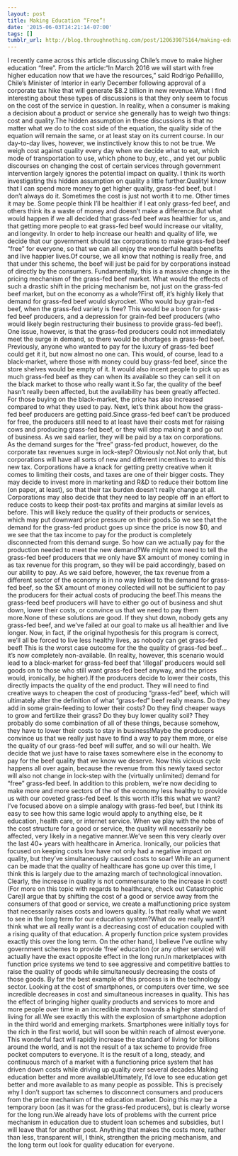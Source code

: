 ```yaml
---
layout: post
title: Making Education “Free”!
date: '2015-06-03T14:21:14-07:00'
tags: []
tumblr_url: http://blog.throughnothing.com/post/120639075164/making-education-free
---
```

I recently came across this article discussing Chile’s move to make higher education “free”. From the article:“In March 2016 we will start with free higher education now that we have the resources,” said Rodrigo Peñailillo, Chile’s Minister of Interior in early December following approval of a corporate tax hike that will generate $8.2 billion in new revenue.What I find interesting about these types of discussions is that they only seem to focus on the cost of the service in question. In reality, when a consumer is making a decision about a product or service she generally has to weigh two things: cost and quality.The hidden assumption in these discussions is that no matter what we do to the cost side of the equation, the quality side of the equation will remain the same, or at least stay on its current course. In our day-to-day lives, however, we instinctively know this to not be true. We weigh cost against quality every day when we decide what to eat, which mode of transportation to use, which phone to buy, etc., and yet our public discourses on changing the cost of certain services through government intervention largely ignores the potential impact on quality. I think its worth investigating this hidden assumption on quality a little further.QualityI know that I can spend more money to get higher quality, grass-fed beef, but I don’t always do it. Sometimes the cost is just not worth it to me. Other times it may be. Some people think I’ll be healthier if I eat only grass-fed beef, and others think its a waste of money and doesn’t make a difference.But what would happen if we all decided that grass-fed beef was healthier for us, and that getting more people to eat grass-fed beef would increase our vitality, and longevity. In order to help increase our health and quality of life, we decide that our government should tax corporations to make grass-fed beef “free” for everyone, so that we can all enjoy the wonderful health benefits and live happier lives.Of course, we all know that nothing is really free, and that under this scheme, the beef will just be paid for by corporations instead of directly by the consumers. Fundamentally, this is a massive change in the pricing mechanism of the grass-fed beef market. What would the effects of such a drastic shift in the pricing mechanism be, not just on the grass-fed beef market, but on the economy as a whole?First off, it’s highly likely that demand for grass-fed beef would skyrocket. Who would buy grain-fed beef, when the grass-fed variety is free? This would be a boon for grass-fed beef producers, and a depression for grain-fed beef producers (who would likely begin restructuring their business to provide grass-fed beef). One issue, however, is that the grass-fed producers could not immediately meet the surge in demand, so there would be shortages in grass-fed beef. Previously, anyone who wanted to pay for the luxury of grass-fed beef could get it it, but now almost no one can. This would, of course, lead to a black-market, where those with money could buy grass-fed beef, since the store shelves would be empty of it. It would also incent people to pick up as much grass-fed beef as they can when its available so they can sell it on the black market to those who really want it.So far, the quality of the beef hasn’t really been affected, but the availability has been greatly affected. For those buying on the black-market, the price has also increased compared to what they used to pay. Next, let’s think about how the grass-fed beef producers are getting paid.Since grass-fed beef can’t be produced for free, the producers still need to at least have their costs met for raising cows and producing grass-fed beef, or they will stop making it and go out of business. As we said earlier, they will be paid by a tax on corporations. As the demand surges for the “free” grass-fed product, however, do the corporate tax revenues surge in lock-step? Obviously not.Not only that, but corporations will have all sorts of new and different incentives to avoid this new tax. Corporations have a knack for getting pretty creative when it comes to limiting their costs, and taxes are one of their bigger costs. They may decide to invest more in marketing and R&D to reduce their bottom line (on paper, at least), so that their tax burden doesn’t really change at all. Corporations may also decide that they need to lay people off in an effort to reduce costs to keep their post-tax profits and margins at similar levels as before. This will likely reduce the quality of their products or services, which may put downward price pressure on their goods.So we see that the demand for the grass-fed product goes up since the price is now $0, and we see that the tax income to pay for the product is completely disconnected from this demand surge. So how can we actually pay for the production needed to meet the new demand?We might now need to tell the grass-fed beef producers that we only have $X amount of money coming in as tax revenue for this program, so they will be paid accordingly, based on our ability to pay. As we said before, however, the tax revenue from a different sector of the economy is in no way linked to the demand for grass-fed beef, so the $X amount of money collected will not be sufficient to pay the producers for their actual costs of producing the beef.This means the grass-feed beef producers will have to either go out of business and shut down, lower their costs, or convince us that we need to pay them more.None of these solutions are good. If they shut down, nobody gets any grass-fed beef, and we’ve failed at our goal to make us all healthier and live longer. Now, in fact, if the original hypothesis for this program is correct, we’ll all be forced to live less healthy lives, as nobody can get grass-fed beef! This is the worst case outcome for the the quality of grass-fed beef…it’s now completely non-available. (In reality, however, this scenario would lead to a black-market for grass-fed beef that ‘illegal’ producers would sell goods on to those who still want grass-fed beef anyway, and the prices would, ironically, be higher).If the producers decide to lower their costs, this directly impacts the quality of the end product. They will need to find creative ways to cheapen the cost of producing “grass-fed” beef, which will ultimately alter the definition of what “grass-fed” beef really means. Do they add in some grain-feeding to lower their costs? Do they find cheaper ways to grow and fertilize their grass? Do they buy lower quality soil? They probably do some combination of all of these things, because somehow, they have to lower their costs to stay in business!Maybe the producers convince us that we really just have to find a way to pay them more, or else the quality of our grass-fed beef will suffer, and so will our health. We decide that we just have to raise taxes somewhere else in the economy to pay for the beef quality that we know we deserve. Now this vicious cycle happens all over again, because the revenue from this newly taxed sector will also not change in lock-step with the (virtually unlimited) demand for “free” grass-fed beef. In addition to this problem, we’re now deciding to make more and more sectors of the of the economy less healthy to provide us with our coveted grass-fed beef. Is this worth it?Is this what we want?I’ve focused above on a simple analogy with grass-fed beef, but I think its easy to see how this same logic would apply to anything else, be it education, health care, or internet service. When we play with the nobs of the cost structure for a good or service, the quality will necessarily be affected, very likely in a negative manner.We’ve seen this very clearly over the last 40+ years with healthcare in America. Ironically, our policies that focused on keeping costs low have not only had a negative impact on quality, but they’ve simultaneously caused costs to soar! While an argument can be made that the quality of healthcare has gone up over this time, I think this is largely due to the amazing march of technological innovation. Clearly, the increase in quality is not commensurate to the increase in cost! (For more on this topic with regards to healthcare, check out Catastrophic Care)I argue that by shifting the cost of a good or service away from the consumers of that good or service, we create a malfunctioning price system that necessarily raises costs and lowers quality. Is that really what we want to see in the long term for our education system?What do we really want?I think what we all really want is a decreasing cost of education coupled with a rising quality of that education. A properly function price system provides exactly this over the long term. On the other hand, I believe I’ve outline why government schemes to provide ‘free’ education (or any other service) will actually have the exact opposite effect in the long run.In marketplaces with function price systems we tend to see aggressive and competitive battles to raise the quality of goods while simultaneously decreasing the costs of those goods. By far the best example of this process is in the technology sector. Looking at the cost of smartphones, or computers over time, we see incredible decreases in cost and simultaneous increases in quality. This has the effect of bringing higher quality products and services to more and more people over time in an incredible march towards a higher standard of living for all.We see exactly this with the explosion of smartphone adoption in the third world and emerging markets. Smartphones were initially toys for the rich in the first world, but will soon be within reach of almost everyone. This wonderful fact will rapidly increase the standard of living for billions around the world, and is not the result of a tax scheme to provide free pocket computers to everyone. It is the result of a long, steady, and continuous march of a market with a functioning price system that has driven down costs while driving up quality over several decades.Making education better and more availableUltimately, I’d love to see education get better and more available to as many people as possible. This is precisely why I don’t support tax schemes to disconnect consumers and producers from the price mechanism of the education market. Doing this may be a temporary boon (as it was for the grass-fed producers), but is clearly worse for the long run.We already have lots of problems with the current price mechanism in education due to student loan schemes and subsidies, but I will leave that for another post. Anything that makes the costs more, rather than less, transparent will, I think, strengthen the pricing mechanism, and the long term out look for quality education for everyone.
